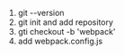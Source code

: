 1. git --version
2. git init and add repository
3. gti checkout -b 'webpack'
4. add webpack.config.js